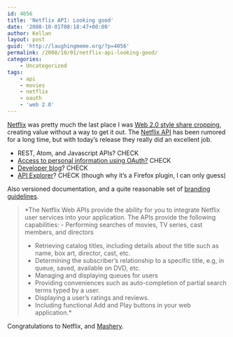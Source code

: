 ```yaml
---
id: 4056
title: 'Netflix API: Looking good'
date: '2008-10-01T08:18:47+00:00'
author: Kellan
layout: post
guid: 'http://laughingmeme.org/?p=4056'
permalink: /2008/10/01/netflix-api-looking-good/
categories:
    - Uncategorized
tags:
    - api
    - movies
    - netflix
    - oauth
    - 'web 2.0'
---
```


[Netflix](http://netflix.com) was pretty much the last place I was [Web 2.0 style share cropping](http://www.slideshare.net/IgniteBoston/12-jesse-vincent), creating value without a way to get it out. The [Netflix API](http://developer.netflix.com/docs/Home) has been rumored for a long time, but with today’s release they really did an excellent job.

- REST, Atom, and Javascript APIs? CHECK
- [Access to personal information using OAuth?](http://developer.netflix.com/docs/Security#0\_18325) CHECK
- [Developer blog](http://developer.netflix.com/blog)? CHECK
- [API Explorer](http://developer.netflix.com/page/Resources)? CHECK (though why it’s a Firefox plugin, I can only guess)

Also versioned documentation, and a quite reasonable set of [branding guidelines](http://developer.netflix.com/docs/Branding).

> *The Netflix Web APIs provide the ability for you to integrate Netflix user services into your application. The APIs provide the following capabilities: - <a name="0_pgfId-1017334"></a>Performing searches of movies, TV series, cast members, and directors
> - <a name="0_pgfId-1016200"></a>Retrieving catalog titles, including details about the title such as name, box art, director, cast, etc.
> - <a name="0_pgfId-1016257"></a>Determining the subscriber’s relationship to a specific title, e.g, in queue, saved, available on DVD, etc.
> - <a name="0_pgfId-1016260"></a>Managing and displaying queues for users
> - <a name="0_pgfId-1016261"></a>Providing conveniences such as auto-completion of partial search terms typed by a user.
> - <a name="0_pgfId-1016264"></a>Displaying a user’s ratings and reviews.
> - <a name="0_pgfId-1016344"></a>Including functional Add and Play buttons in your web application.*

Congratulations to Netflix, and [Mashery](http://mashery.com/).